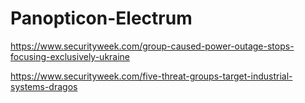 # Panopticon-Electrum

https://www.securityweek.com/group-caused-power-outage-stops-focusing-exclusively-ukraine

https://www.securityweek.com/five-threat-groups-target-industrial-systems-dragos
